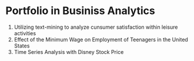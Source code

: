 # Portfolio in Businiss Analytics

1. Utilizing text-mining to analyze cunsumer satisfaction within leisure activities
2. Effect of the Minimum Wage on Employment of Teenagers in the United States
3. Time Series Analysis with Disney Stock Price